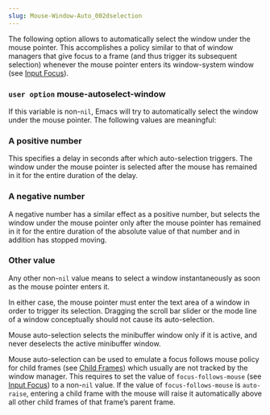 ```yaml
---
slug: Mouse-Window-Auto_002dselection
---
```


The following option allows to automatically select the window under the mouse pointer. This accomplishes a policy similar to that of window managers that give focus to a frame (and thus trigger its subsequent selection) whenever the mouse pointer enters its window-system window (see [Input Focus](/docs/elisp/Input-Focus)).

### <span className="tag useroption">`user option`</span> **mouse-autoselect-window**

If this variable is non-`nil`, Emacs will try to automatically select the window under the mouse pointer. The following values are meaningful:

### A positive number

This specifies a delay in seconds after which auto-selection triggers. The window under the mouse pointer is selected after the mouse has remained in it for the entire duration of the delay.

### A negative number

A negative number has a similar effect as a positive number, but selects the window under the mouse pointer only after the mouse pointer has remained in it for the entire duration of the absolute value of that number and in addition has stopped moving.

### Other value

Any other non-`nil` value means to select a window instantaneously as soon as the mouse pointer enters it.

In either case, the mouse pointer must enter the text area of a window in order to trigger its selection. Dragging the scroll bar slider or the mode line of a window conceptually should not cause its auto-selection.

Mouse auto-selection selects the minibuffer window only if it is active, and never deselects the active minibuffer window.

Mouse auto-selection can be used to emulate a focus follows mouse policy for child frames (see [Child Frames](/docs/elisp/Child-Frames)) which usually are not tracked by the window manager. This requires to set the value of `focus-follows-mouse` (see [Input Focus](/docs/elisp/Input-Focus)) to a non-`nil` value. If the value of `focus-follows-mouse` is `auto-raise`, entering a child frame with the mouse will raise it automatically above all other child frames of that frame’s parent frame.

